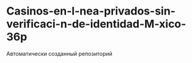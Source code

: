 # Casinos-en-l-nea-privados-sin-verificaci-n-de-identidad-M-xico-36p
Автоматически созданный репозиторий
